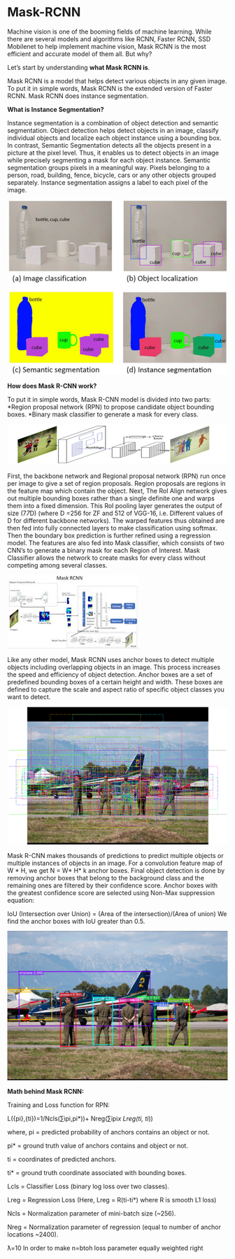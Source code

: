 # Mask-RCNN
Machine vision is one of the booming fields of machine learning. While there are several models and algorithms like RCNN, Faster RCNN, SSD Mobilenet to help implement machine vision, Mask RCNN is the most efficient and accurate model of them all. But why?



Let’s start by understanding **what Mask RCNN is**.


Mask RCNN is a model that helps detect various objects in any given image. To put it in simple words, Mask RCNN is the extended version of Faster RCNN. Mask RCNN does instance segmentation. 




**What is Instance Segmentation?**


Instance segmentation is a combination of object detection and semantic segmentation. Object detection helps detect objects in an image, classify individual objects and localize each object instance using a bounding box. In contrast, Semantic Segmentation detects all the objects present in a picture at the pixel level. Thus, it enables us to detect objects in an image while precisely segmenting a mask for each object instance.
Semantic segmentation groups pixels in a meaningful way. Pixels belonging to a person, road, building, fence, bicycle, cars or any other objects grouped separately. Instance segmentation assigns a label to each pixel of the image.

![instance segmentation](/images/instancesegmentation.jpg)

**How does Mask R-CNN work?**


To put it in simple words, Mask R-CNN model is divided into two parts:
*Region proposal network (RPN) to propose candidate object bounding boxes.
*Binary mask classifier to generate a mask for every class.

![Mask RCNN](/images/maskrcnn.png)

First, the backbone network and Regional proposal network (RPN) run once per image to give a set of region proposals. Region proposals are regions in the feature map which contain the object.
Next, The RoI Align network gives out multiple bounding boxes rather than a single definite one and warps them into a fixed dimension. This RoI pooling layer generates the output of size (7*7*D) (where D =256 for ZF and 512 of VGG-16, i.e. Different values of D for different backbone networks).
The warped features thus obtained are then fed into fully connected layers to make classification using softmax. Then the boundary box prediction is further refined using a regression model.
The features are also fed into Mask classifier, which consists of two CNN’s to generate a binary mask for each Region of Interest. Mask Classifier allows the network to create masks for every class without competing among several classes.

![Mask RCNN2](/images/maskrcnn2.jpg)

Like any other model, Mask RCNN uses anchor boxes to detect multiple objects including overlapping objects in an image. This process increases the speed and efficiency of object detection.  Anchor boxes are a set of predefined bounding boxes of a certain height and width. These boxes are defined to capture the scale and aspect ratio of specific object classes you want to detect.

![Prediction](/images/prediction.png)

Mask R-CNN makes thousands of predictions to predict multiple objects or multiple instances of objects in an image. For a convolution feature map of W * H, we get N = W* H* k anchor boxes. Final object detection is done by removing anchor boxes that belong to the background class and the remaining ones are filtered by their confidence score. Anchor boxes with the greatest confidence score are selected using Non-Max suppression equation:

IoU (Intersection over Union) = (Area of the intersection)/(Area of union)
We find the anchor boxes with IoU greater than 0.5.

![Prediction2](/images/prediction2.png)

**Math behind Mask RCNN:**



Training and Loss function for RPN:


L({pi},{ti})=1/Ncls(∑ipi,pi*))+ Nreg(∑ipi*x Lreg(ti, ti*))


where, 
pi = predicted probability of anchors contains an object or not.



pi* = ground truth value of anchors contains and object or not.


ti = coordinates of predicted anchors.


ti* = ground truth coordinate associated with bounding boxes.


Lcls = Classifier Loss (binary log loss over two classes).



Lreg = Regression Loss (Here, Lreg  = R(ti-ti*) where R is smooth L1 loss)


Ncls = Normalization parameter of mini-batch size (~256).


Nreg = Normalization parameter of regression (equal to number of anchor locations ~2400).


ƛ=10 In order to make n=btoh loss parameter equally weighted right


